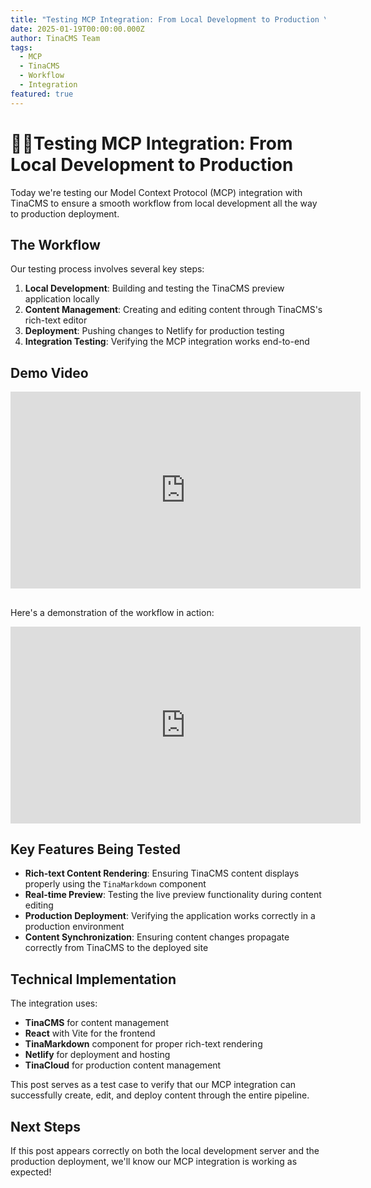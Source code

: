 ```yaml
---
title: "Testing MCP Integration: From Local Development to Production \U0001F525"
date: 2025-01-19T00:00:00.000Z
author: TinaCMS Team
tags:
  - MCP
  - TinaCMS
  - Workflow
  - Integration
featured: true
---
```


# 🙌🏼Testing MCP Integration: From Local Development to Production

Today we're testing our Model Context Protocol (MCP) integration with TinaCMS to ensure a smooth workflow from local development all the way to production deployment.

## The Workflow

Our testing process involves several key steps:

1. **Local Development**: Building and testing the TinaCMS preview application locally
2. **Content Management**: Creating and editing content through TinaCMS's rich-text editor
3. **Deployment**: Pushing changes to Netlify for production testing
4. **Integration Testing**: Verifying the MCP integration works end-to-end

## Demo Video

<iframe width="560" height="315" src="https://www.youtube.com/embed/a-N_jhohQX0?si=lU1mdgofwkQrOAHk" title="YouTube video player" frameborder="0" allow="accelerometer; autoplay; clipboard-write; encrypted-media; gyroscope; picture-in-picture; web-share" referrerpolicy="strict-origin-when-cross-origin" allowfullscreen></iframe>

##

Here's a demonstration of the workflow in action:

<iframe width="560" height="315" src="https://www.youtube.com/embed/a-N_jhohQX0?si=lU1mdgofwkQrOAHk" title="YouTube video player" frameborder="0" allow="accelerometer; autoplay; clipboard-write; encrypted-media; gyroscope; picture-in-picture; web-share" referrerpolicy="strict-origin-when-cross-origin" allowfullscreen></iframe>

## Key Features Being Tested

* **Rich-text Content Rendering**: Ensuring TinaCMS content displays properly using the `TinaMarkdown` component
* **Real-time Preview**: Testing the live preview functionality during content editing
* **Production Deployment**: Verifying the application works correctly in a production environment
* **Content Synchronization**: Ensuring content changes propagate correctly from TinaCMS to the deployed site

## Technical Implementation

The integration uses:

* **TinaCMS** for content management
* **React** with Vite for the frontend
* **TinaMarkdown** component for proper rich-text rendering
* **Netlify** for deployment and hosting
* **TinaCloud** for production content management

This post serves as a test case to verify that our MCP integration can successfully create, edit, and deploy content through the entire pipeline.

## Next Steps

If this post appears correctly on both the local development server and the production deployment, we'll know our MCP integration is working as expected!
